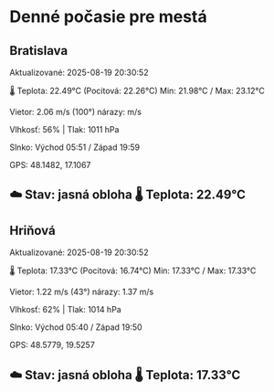 ﻿# Denné počasie pre mestá

## Bratislava
Aktualizované: 2025-08-19 20:30:52

🌡️ Teplota: 22.49°C 
(Pocitová: 22.26°C)
Min: 21.98°C / Max: 23.12°C

Vietor: 2.06 m/s    (100°) 
nárazy:  m/s

Vlhkosť: 56% | Tlak: 1011 hPa

Slnko: Východ 05:51 / Západ 19:59

GPS: 48.1482, 17.1067

☁️ Stav: jasná obloha        🌡️ Teplota: 22.49°C
---

## Hriňová
Aktualizované: 2025-08-19 20:30:52

🌡️ Teplota: 17.33°C 
(Pocitová: 16.74°C)
Min: 17.33°C / Max: 17.33°C

Vietor: 1.22 m/s (43°)
nárazy: 1.37 m/s

Vlhkosť: 62% | Tlak: 1014 hPa

Slnko: Východ 05:40 / Západ 19:50

GPS: 48.5779, 19.5257

☁️ Stav: jasná obloha        🌡️ Teplota: 17.33°C
---
